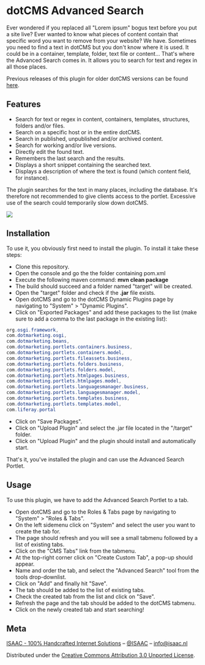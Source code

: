 # dotCMS Advanced Search

Ever wondered if you replaced all "Lorem ipsum" bogus text before you put a site live? Ever wanted to know what pieces of content contain that specific word you want to remove from your website? We have. Sometimes you need to find a text in dotCMS but you don't know where it is used. It could be in a container, template, folder, text file or content... That's where the Advanced Search comes in. It allows you to search for text and regex in all those places.

Previous releases of this plugin for older dotCMS versions can be found [here](../../releases).

## Features

* Search for text or regex in content, containers, templates, structures, folders and/or files.
* Search on a specific host or in the entire dotCMS.
* Search in published, unpublished and/or archived content.
* Search for working and/or live versions.
* Directly edit the found text.
* Remembers the last search and the results.
* Displays a short snippet containing the searched text.
* Displays a description of where the text is found (which content field, for instance).

The plugin searches for the text in many places, including the database. It's therefore not recommended to give clients access to the portlet. Excessive use of the search could temporarily slow down dotCMS.

![](https://cloud.githubusercontent.com/assets/10976988/18436015/8dcdd680-78f6-11e6-8866-10597282b319.png)

## Installation

To use it, you obviously first need to install the plugin. To install it take these steps:

* Clone this repository.
* Open the console and go the the folder containing pom.xml
* Execute the following maven command: **mvn clean package**
* The build should succeed and a folder named "target" will be created.
* Open the "target" folder and check if the **.jar** file exists.
* Open dotCMS and go to the dotCMS Dynamic Plugins page by navigating to "System" > "Dynamic Plugins".
* Click on "Exported Packages" and add these packages to the list (make sure to add a comma to the last package in the existing list):

```java
org.osgi.framework,
com.dotmarketing.osgi,
com.dotmarketing.beans,
com.dotmarketing.portlets.containers.business,
com.dotmarketing.portlets.containers.model,
com.dotmarketing.portlets.fileassets.business,
com.dotmarketing.portlets.folders.business,
com.dotmarketing.portlets.folders.model,
com.dotmarketing.portlets.htmlpages.business,
com.dotmarketing.portlets.htmlpages.model,
com.dotmarketing.portlets.languagesmanager.business,
com.dotmarketing.portlets.languagesmanager.model,
com.dotmarketing.portlets.templates.business,
com.dotmarketing.portlets.templates.model,
com.liferay.portal
```

* Click on "Save Packages".
* Click on "Upload Plugin" and select the .jar file located in the "/target" folder.
* Click on "Upload Plugin" and the plugin should install and automatically start.

That's it, you've installed the plugin and can use the Advanced Search Portlet.

## Usage

To use this plugin, we have to add the Advanced Search Portlet to a tab.

* Open dotCMS and go to the Roles & Tabs page by navigating to "System" > "Roles & Tabs".
* On the left sidemenu click on "System" and select the user you want to create the tab for.
* The page should refresh and you will see a small tabmenu followed by a list of existing tabs.
* Click on the "CMS Tabs" link from the tabmenu.
* At the top-right corner click on "Create Custom Tab", a pop-up should appear.
* Name and order the tab, and select the "Advanced Search" tool from the tools drop-downlist.
* Click on "Add" and finally hit "Save".
* The tab should be added to the list of existing tabs.
* Check the created tab from the list and click on "Save".
* Refresh the page and the tab should be added to the dotCMS tabmenu.
* Click on the newly created tab and start searching!

## Meta

[ISAAC - 100% Handcrafted Internet Solutions](https://www.isaac.nl) – [@ISAAC](https://twitter.com/isaaceindhoven) – [info@isaac.nl](mailto:info@isaac.nl)

Distributed under the [Creative Commons Attribution 3.0 Unported License](https://creativecommons.org/licenses/by/3.0/).
